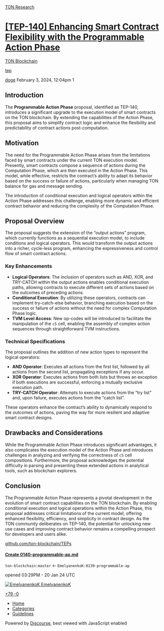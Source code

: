 [TON Research](/)

# [\[TEP-140\] Enhancing Smart Contract Flexibility with the Programmable Action Phase](/t/tep-140-enhancing-smart-contract-flexibility-with-the-programmable-action-phase/153)

[TON Blockchain](/c/ton-blockchain/17) 

[tep](https://tonresear.ch/tag/tep)

    

[doge](https://tonresear.ch/u/doge)  February 3, 2024, 12:04pm  1

## [](#introduction-1)Introduction

The **Programmable Action Phase** proposal, identified as TEP-140, introduces a significant upgrade to the execution model of smart contracts on the TON blockchain. By extending the capabilities of the Action Phase, this proposal aims to simplify contract logic and enhance the flexibility and predictability of contract actions post-computation.

## [](#motivation-2)Motivation

The need for the Programmable Action Phase arises from the limitations faced by smart contracts under the current TON execution model. Presently, smart contracts compose a sequence of actions during the Computation Phase, which are then executed in the Action Phase. This model, while effective, restricts the contract’s ability to adapt its behavior based on the success or failure of actions, particularly when managing TON balance for gas and message sending.

The introduction of conditional execution and logical operators within the Action Phase addresses this challenge, enabling more dynamic and efficient contract behavior and reducing the complexity of the Computation Phase.

## [](#proposal-overview-3)Proposal Overview

The proposal suggests the extension of the “output actions” program, which currently functions as a sequential execution model, to include conditions and logical operators. This would transform the output actions into a richer, cycle-less program, enhancing the expressiveness and control flow of smart contract actions.

### [](#key-enhancements-4)Key Enhancements

*   **Logical Operators**: The inclusion of operators such as AND, XOR, and TRY-CATCH within the output actions enables conditional execution paths, allowing contracts to execute different sets of actions based on the outcomes of preceding actions.
*   **Conditional Execution**: By utilizing these operators, contracts can implement try-catch-else behavior, branching execution based on the success or failure of actions without the need for complex Computation Phase logic.
*   **TVM Level Access**: New op-codes will be introduced to facilitate the manipulation of the `c5` cell, enabling the assembly of complex action sequences through straightforward TVM instructions.

### [](#technical-specifications-5)Technical Specifications

The proposal outlines the addition of new action types to represent the logical operators:

*   **AND Operator**: Executes all actions from the first list, followed by all actions from the second list, propagating exceptions if any occur.
*   **XOR Operator**: Executes actions from both lists but throws an exception if both executions are successful, enforcing a mutually exclusive execution path.
*   **TRY-CATCH Operator**: Attempts to execute actions from the “try list” and, upon failure, executes actions from the “catch list”.

These operators enhance the contract’s ability to dynamically respond to the outcomes of actions, paving the way for more resilient and adaptive smart contract designs.

## [](#drawbacks-and-considerations-6)Drawbacks and Considerations

While the Programmable Action Phase introduces significant advantages, it also complicates the execution model of the Action Phase and introduces challenges in analyzing and verifying the correctness of `c5` cell compositions. Furthermore, the proposal acknowledges the potential difficulty in parsing and presenting these extended actions in analytical tools, such as blockchain explorers.

## [](#conclusion-7)Conclusion

The Programmable Action Phase represents a pivotal development in the evolution of smart contract capabilities on the TON blockchain. By enabling conditional execution and logical operations within the Action Phase, this proposal addresses critical limitations of the current model, offering enhanced flexibility, efficiency, and simplicity in contract design. As the TON community deliberates on TEP-140, the potential for unlocking new use cases and improving contract behavior remains a compelling prospect for developers and users alike.

[github.com/ton-blockchain/TEPs](https://github.com/ton-blockchain/TEPs/pull/140)

#### [Create 0140-programmable-ap.md](https://github.com/ton-blockchain/TEPs/pull/140)

`ton-blockchain:master` ← `EmelyanenkoK:0139-programmable-ap`

opened 03:29PM - 20 Jan 24 UTC

 [![EmelyanenkoK](https://tonresear.ch/uploads/default/original/1X/16862eb73960ad21272c53fca2328581064ed038.png) EmelyanenkoK](https://github.com/EmelyanenkoK)

[+79 \-0](https://github.com/ton-blockchain/TEPs/pull/140/files)

 

*   [Home](/)
*   [Categories](/categories)
*   [Guidelines](/guidelines)

Powered by [Discourse](https://www.discourse.org), best viewed with JavaScript enabled